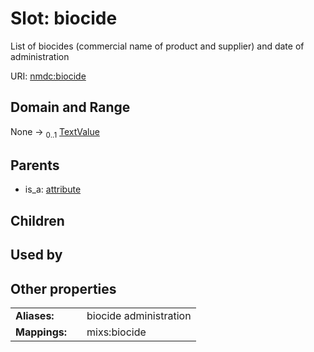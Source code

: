 
# Slot: biocide


List of biocides (commercial name of product and supplier) and date of administration

URI: [nmdc:biocide](https://microbiomedata/meta/biocide)


## Domain and Range

None &#8594;  <sub>0..1</sub> [TextValue](TextValue.md)

## Parents

 *  is_a: [attribute](attribute.md)

## Children


## Used by


## Other properties

|  |  |  |
| --- | --- | --- |
| **Aliases:** | | biocide administration |
| **Mappings:** | | mixs:biocide |

